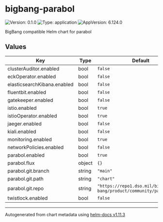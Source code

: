 # bigbang-parabol

![Version: 0.1.0](https://img.shields.io/badge/Version-0.1.0-informational?style=flat-square) ![Type: application](https://img.shields.io/badge/Type-application-informational?style=flat-square) ![AppVersion: 6.124.0](https://img.shields.io/badge/AppVersion-6.124.0-informational?style=flat-square)

BigBang compatible Helm chart for parabol

## Values

| Key | Type | Default | Description |
|-----|------|---------|-------------|
| clusterAuditor.enabled | bool | `false` |  |
| eckOperator.enabled | bool | `false` |  |
| elasticsearchKibana.enabled | bool | `false` |  |
| fluentbit.enabled | bool | `false` |  |
| gatekeeper.enabled | bool | `false` |  |
| istio.enabled | bool | `true` |  |
| istioOperator.enabled | bool | `true` |  |
| jaeger.enabled | bool | `false` |  |
| kiali.enabled | bool | `false` |  |
| monitoring.enabled | bool | `true` |  |
| networkPolicies.enabled | bool | `false` |  |
| parabol.enabled | bool | `true` |  |
| parabol.flux | object | `{}` |  |
| parabol.git.branch | string | `"main"` |  |
| parabol.git.path | string | `"chart"` |  |
| parabol.git.repo | string | `"https://repo1.dso.mil/big-bang/product/community/parabol.git"` |  |
| twistlock.enabled | bool | `false` |  |

----------------------------------------------
Autogenerated from chart metadata using [helm-docs v1.11.3](https://github.com/norwoodj/helm-docs/releases/v1.11.3)
